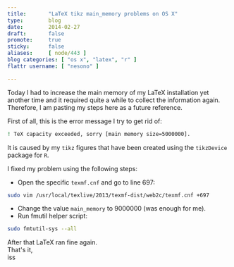 ```yaml
---
title:       "LaTeX tikz main_memory problems on OS X"
type:        blog
date:        2014-02-27
draft:       false
promote:     true
sticky:      false
aliases:     [ node/443 ]
blog categories: [ "os x", "latex", "r" ]
flattr username: [ "nesono" ]

---
```


<!--more-->
Today I had to increase the main memory of my LaTeX installation yet another time and it required quite a while to collect the information again.
Therefore, I am pasting my steps here as a future reference.
<!--break-->

First of all, this is the error message I try to get rid of:

```bash
! TeX capacity exceeded, sorry [main memory size=5000000].
```

It is caused by my `tikz` figures that have been created using the `tikzDevice` package for `R`.

I fixed my problem using the following steps:

* Open the specific `texmf.cnf` and go to line 697:  
```bash
sudo vim /usr/local/texlive/2013/texmf-dist/web2c/texmf.cnf +697
```
* Change the value `main_memory` to 9000000 (was enough for me).
* Run fmutil helper script:  
```bash
sudo fmtutil-sys --all
```

After that LaTeX ran fine again.  
That's it,  
iss
